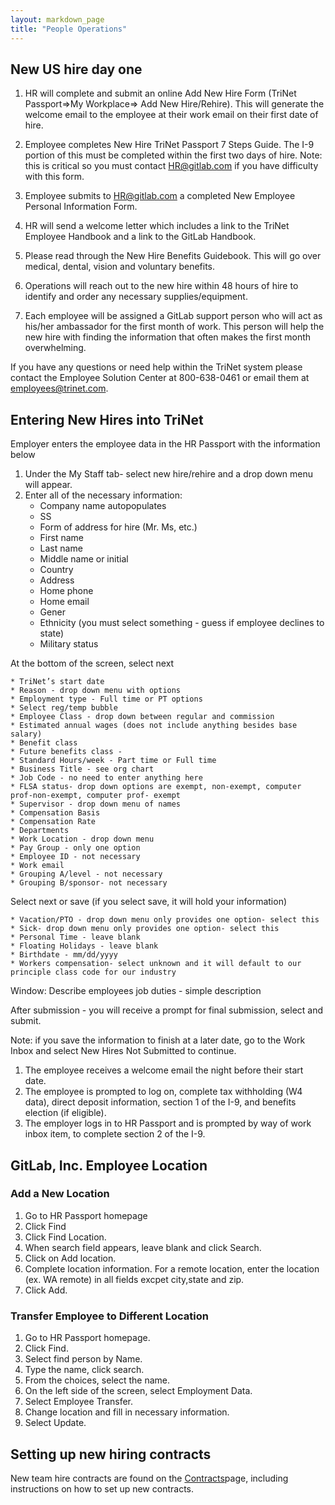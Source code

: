 ```yaml
---
layout: markdown_page
title: "People Operations"
---
```


## New US hire day one

1. HR will complete and submit an online Add New Hire Form (TriNet Passport=>My Workplace=> Add New Hire/Rehire). This will generate the welcome email to the employee at their work email on their first date of hire.

1. Employee completes New Hire TriNet Passport 7 Steps Guide. The I-9 portion of this must be completed within the first two days of hire. Note: this is critical so you must contact HR@gitlab.com if you have difficulty with this form.

1. Employee submits to HR@gitlab.com a completed New Employee Personal Information Form.

1. HR will send a welcome letter which includes a link to the TriNet Employee Handbook and a link to the GitLab Handbook.

1. Please read through the New Hire Benefits Guidebook. This will go over medical, dental, vision and voluntary benefits.

1. Operations will reach out to the new hire within 48 hours of hire to identify and order any necessary supplies/equipment.

1. Each employee will be assigned a GitLab support person who will act as his/her ambassador for the first month of work. This person will help the new hire with finding the information that often makes the first month overwhelming.

If you have any questions or need help within the TriNet system please contact the Employee Solution Center at 800-638-0461 or email them at employees@trinet.com.

## Entering New Hires into TriNet<a name="trinet-process"></a>

Employer enters the employee data in the HR Passport with the information below

1. Under the My Staff tab- select new hire/rehire and a drop down menu will appear.
1. Enter all of the necessary information:
    * Company name autopopulates
    * SS
    * Form of address for hire (Mr. Ms, etc.)
    * First name
    * Last name
    * Middle name or initial
    * Country
    * Address
    * Home phone
    * Home email
    * Gener
    * Ethnicity (you must select something - guess if employee declines to state)
    * Military status

At the bottom of the screen, select next

    * TriNet’s start date
    * Reason - drop down menu with options
    * Employment type - Full time or PT options
    * Select reg/temp bubble
    * Employee Class - drop down between regular and commission
    * Estimated annual wages (does not include anything besides base salary)
    * Benefit class
    * Future benefits class -
    * Standard Hours/week - Part time or Full time
    * Business Title - see org chart
    * Job Code - no need to enter anything here
    * FLSA status- drop down options are exempt, non-exempt, computer prof-non-exempt, computer prof- exempt
    * Supervisor - drop down menu of names
    * Compensation Basis
    * Compensation Rate
    * Departments
    * Work Location - drop down menu
    * Pay Group - only one option
    * Employee ID - not necessary
    * Work email
    * Grouping A/level - not necessary
    * Grouping B/sponsor- not necessary

Select next or save (if you select save, it will hold your information)

    * Vacation/PTO - drop down menu only provides one option- select this
    * Sick- drop down menu only provides one option- select this
    * Personal Time - leave blank
    * Floating Holidays - leave blank
    * Birthdate - mm/dd/yyyy
    * Workers compensation- select unknown and it will default to our principle class code for our industry
Window: Describe employees job duties - simple description

After submission -  you will receive a prompt for final submission, select and submit.

Note: if you save the information to finish at a later date, go to the Work Inbox and select New Hires Not Submitted to continue.

1. The employee receives a welcome email the night before their start date.
1. The employee is prompted to log on, complete tax withholding (W4 data), direct deposit information, section 1 of the I-9, and benefits election (if eligible).
1. The employer logs in to HR Passport and is prompted by way of work inbox item, to complete section 2 of the I-9.

## GitLab, Inc. Employee Location

### Add a New Location
1. Go to HR Passport homepage
1. Click Find
1. Click Find Location.
1. When search field appears, leave blank and click Search.
1. Click on Add location.
1. Complete location information. For a remote location, enter the location (ex. WA remote) in all fields excpet city,state and zip.
1. Click Add.

### Transfer Employee to Different Location
1. Go to HR Passport homepage.
1. Click Find.
1. Select find person by Name.
1. Type the name, click search.
1. From the choices, select the name.
1. On the left side of the screen, select Employment Data.
1. Select Employee Transfer.
1. Change location and fill in necessary information.
1. Select Update.

## Setting up new hiring contracts
New team hire contracts are found on the [Contracts](https://about.gitlab.com/handbook/contracts/)page, including instructions on how to set up new contracts.